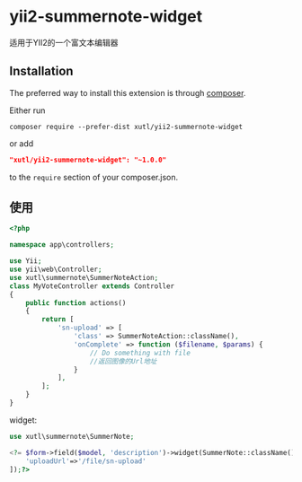 # yii2-summernote-widget

适用于YII2的一个富文本编辑器

Installation
------------

The preferred way to install this extension is through [composer](http://getcomposer.org/download/).

Either run

```
composer require --prefer-dist xutl/yii2-summernote-widget
```

or add

```json
"xutl/yii2-summernote-widget": "~1.0.0"
```

to the `require` section of your composer.json.

使用
----

```php
<?php

namespace app\controllers;

use Yii;
use yii\web\Controller;
use xutl\summernote\SummerNoteAction;
class MyVoteController extends Controller
{
    public function actions()
    {
        return [
            'sn-upload' => [
                'class' => SummerNoteAction::className(),
                'onComplete' => function ($filename, $params) {
                    // Do something with file
                    //返回图像的Url地址
                }
            ],
        ];
    }
}
````
widget:

```php
use xutl\summernote\SummerNote;

<?= $form->field($model, 'description')->widget(SummerNote::className(), [
    'uploadUrl'=>'/file/sn-upload'
]);?>
````